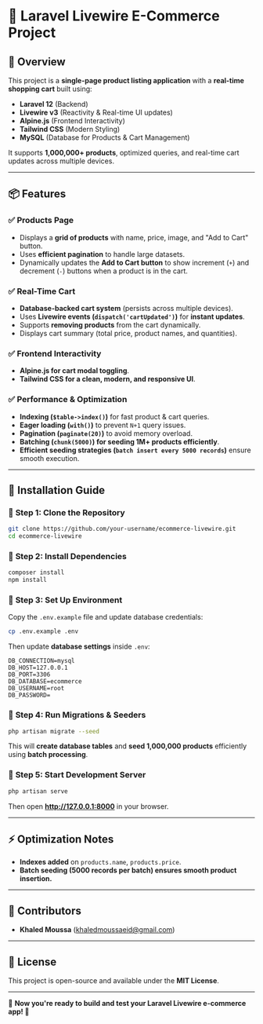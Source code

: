 # 📌 Laravel Livewire E-Commerce Project

## 🚀 Overview
This project is a **single-page product listing application** with a **real-time shopping cart** built using:
- **Laravel 12** (Backend)
- **Livewire v3** (Reactivity & Real-time UI updates)
- **Alpine.js** (Frontend Interactivity)
- **Tailwind CSS** (Modern Styling)
- **MySQL** (Database for Products & Cart Management)

It supports **1,000,000+ products**, optimized queries, and real-time cart updates across multiple devices.

---

## 📦 Features
### ✅ **Products Page**
- Displays a **grid of products** with name, price, image, and "Add to Cart" button.
- Uses **efficient pagination** to handle large datasets.
- Dynamically updates the **Add to Cart button** to show increment (`+`) and decrement (`-`) buttons when a product is in the cart.

### ✅ **Real-Time Cart**
- **Database-backed cart system** (persists across multiple devices).
- Uses **Livewire events (`dispatch('cartUpdated')`)** for **instant updates**.
- Supports **removing products** from the cart dynamically.
- Displays cart summary (total price, product names, and quantities).

### ✅ **Frontend Interactivity**
- **Alpine.js for cart modal toggling**.
- **Tailwind CSS for a clean, modern, and responsive UI**.

### ✅ **Performance & Optimization**
- **Indexing (`$table->index()`)** for fast product & cart queries.
- **Eager loading (`with()`)** to prevent `N+1` query issues.
- **Pagination (`paginate(20)`)** to avoid memory overload.
- **Batching (`chunk(5000)`) for seeding 1M+ products efficiently**.
- **Efficient seeding strategies (`batch insert every 5000 records`)** ensure smooth execution.

---

## 📂 Installation Guide
### 🔹 **Step 1: Clone the Repository**
```bash
git clone https://github.com/your-username/ecommerce-livewire.git
cd ecommerce-livewire
```

### 🔹 **Step 2: Install Dependencies**
```bash
composer install
npm install
```

### 🔹 **Step 3: Set Up Environment**
Copy the `.env.example` file and update database credentials:
```bash
cp .env.example .env
```
Then update **database settings** inside `.env`:
```
DB_CONNECTION=mysql
DB_HOST=127.0.0.1
DB_PORT=3306
DB_DATABASE=ecommerce
DB_USERNAME=root
DB_PASSWORD=
```

### 🔹 **Step 4: Run Migrations & Seeders**
```bash
php artisan migrate --seed
```
This will **create database tables** and **seed 1,000,000 products** efficiently using **batch processing**.

### 🔹 **Step 5: Start Development Server**
```bash
php artisan serve
```
Then open **http://127.0.0.1:8000** in your browser.

---

## ⚡ Optimization Notes
- **Indexes added** on `products.name`, `products.price`.
- **Batch seeding (5000 records per batch) ensures smooth product insertion.**

---

## 👥 Contributors
- **Khaled Moussa** (khaledmoussaeid@gmail.com)
---

## 📜 License
This project is open-source and available under the **MIT License**.

---

🎯 **Now you're ready to build and test your Laravel Livewire e-commerce app! 🚀**
